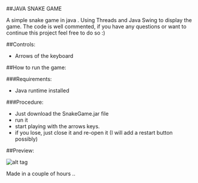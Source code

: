 ##JAVA SNAKE GAME


A simple snake game in java .
Using Threads and Java Swing to display the game.
The code is well commented, if you have any questions or want to continue this project feel free to do so :)

##Controls:

* Arrows of the keyboard

##How to run the game:

###Requirements:
* Java runtime installed

###Procedure:

* Just download the SnakeGame.jar file
* run it 
* start playing with the arrows keys. 
* if you lose, just close it and re-open it (I will add a restart button possibly)

##Preview:




![alt tag](http://i62.tinypic.com/behbw3.png)


Made in a couple of hours ..
